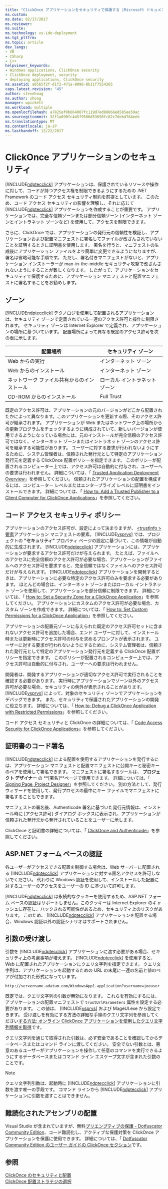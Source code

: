 ```yaml
---
title: "ClickOnce アプリケーションをセキュリティで保護する |Microsoft ドキュメント"
ms.custom: 
ms.date: 02/17/2017
ms.reviewer: 
ms.suite: 
ms.technology: vs-ide-deployment
ms.tgt_pltfrm: 
ms.topic: article
dev_langs:
- VB
- CSharp
- C++
helpviewer_keywords:
- Windows applications, ClickOnce security
- ClickOnce deployment, security
- deploying applications, ClickOnce security
ms.assetid: a05b5f2f-d1f2-471a-8096-8b11f7554265
caps.latest.revision: "45"
author: stevehoag
ms.author: shoag
manager: wpickett
ms.workload: multiple
ms.openlocfilehash: a7825ef0b664007fc119d7ed08066e8585ee59ac
ms.sourcegitcommit: 32f1a690fc445f9586d53698fc82c7debd784eeb
ms.translationtype: MT
ms.contentlocale: ja-JP
ms.lasthandoff: 12/22/2017
---
```

# <a name="securing-clickonce-applications"></a>ClickOnce アプリケーションのセキュリティ
[!INCLUDE[ndptecclick](../deployment/includes/ndptecclick_md.md)] アプリケーションは、保護されているリソースや操作に対して、コードが持つアクセス権を制限できるようにするための .NET Framework のコード アクセス セキュリティ制約を前提としています。 このため、コード アクセス セキュリティの影響を理解し、それに応じて [!INCLUDE[ndptecclick](../deployment/includes/ndptecclick_md.md)] アプリケーションを作成することが重要です。 アプリケーションでは、完全な信頼ゾーンまたは部分信頼ゾーン (インターネット ゾーンとイントラネット ゾーンなど) を使用して、アクセスを制限できます。  
  
 さらに、ClickOnce では、アプリケーションの発行元の信頼性を検証し、アプリケーションおよび配置マニフェストに署名してファイルが改ざんされていないことを証明するときに証明書を使用します。 署名を行うと、マニフェストの生成後にアプリケーション ファイルをより簡単に変更できるようになりますが、署名は省略可能な手順です。 ただし、署名付きマニフェストがないと、アプリケーション インストーラーが man-in-the-middle セキュリティ攻撃で改ざんされないようにすることが難しくなります。 したがって、アプリケーションをセキュリティで保護するために、アプリケーション マニフェストと配置マニフェストに署名することをお勧めします。  
  
## <a name="zones"></a>ゾーン  
 [!INCLUDE[ndptecclick](../deployment/includes/ndptecclick_md.md)] テクノロジを使用して配置されるアプリケーションは、セキュリティ ゾーンで定義されている一連のアクセス許可と操作に制限されます。 セキュリティ ゾーンは Internet Explorer で定義され、アプリケーションの場所に基づいています。 配置場所によって異なる既定のアクセス許可を次の表に示します。  
  
|配置場所|セキュリティ ゾーン|  
|-------------------------|-------------------|  
|Web からの実行|インターネット ゾーン|  
|Web からのインストール|インターネット ゾーン|  
|ネットワーク ファイル共有からのインストール|ローカル イントラネット ゾーン|  
|CD-ROM からのインストール|Full Trust|  
  
 既定のアクセス許可は、アプリケーションの元のバージョンがどこから配置されたかによって異なります。このアプリケーションを更新する際、そのアクセス許可が継承されます。 アプリケーションが Web またはネットワーク上の場所からの更新プログラムをチェックするように構成されていて、新しいバージョンが使用できるようになっている場合には、元のインストールが完全信頼のアクセス許可ではなく、インターネット ゾーンまたはイントラネット ゾーンのアクセス許可を継承する可能性があります。 ユーザーに対する要求が行われないようにするために、システム管理者は、信頼された発行元として特定のアプリケーション発行元を定義する ClickOnce 配置ポリシーを指定できます。 このポリシーが配置されるコンピューター上では、アクセス許可は自動的に付与され、ユーザーへの要求は行われません。 詳細については、「 [Trusted Application Deployment Overview](../deployment/trusted-application-deployment-overview.md)」を参照してください。 信頼されたアプリケーションの配置を構成するには、コンピューター レベルまたはエンタープライズ レベルに証明書をインストールできます。 詳細については、「 [How to: Add a Trusted Publisher to a Client Computer for ClickOnce Applications](../deployment/how-to-add-a-trusted-publisher-to-a-client-computer-for-clickonce-applications.md)」を参照してください。  
  
## <a name="code-access-security-policies"></a>コード アクセス セキュリティ ポリシー  
 アプリケーションのアクセス許可が、設定によって決まりますが、 [ \<trustInfo > 要素](../deployment/trustinfo-element-clickonce-application.md)アプリケーション マニフェストの要素。 [!INCLUDE[vsprvs](../code-quality/includes/vsprvs_md.md)] では、プロジェクトの **"セキュリティ"** プロパティ ページの設定に基づいて、この情報が自動的に生成されます。 [!INCLUDE[ndptecclick](../deployment/includes/ndptecclick_md.md)] アプリケーションには、アプリケーションが要求するアクセス許可だけが与えられます。 たとえば、ファイルへのアクセスに完全信頼のアクセス許可が必要な場合、アプリケーションがファイルへのアクセス許可を要求すると、完全信頼ではなくファイルへのアクセス許可だけが与えられます。 [!INCLUDE[ndptecclick](../deployment/includes/ndptecclick_md.md)] アプリケーションを開発するときは、アプリケーションに必要な特定のアクセス許可のみを要求する必要があります。 ほとんどの場合は、インターネット ゾーンまたはローカル イントラネット ゾーンを使用して、アプリケーションを部分信頼に制限できます。 詳細については、「 [How to: Set a Security Zone for a ClickOnce Application](../deployment/how-to-set-a-security-zone-for-a-clickonce-application.md)」を参照してください。 アプリケーションにカスタムのアクセス許可が必要な場合、カスタム ゾーンを作成できます。 詳細については、「 [How to: Set Custom Permissions for a ClickOnce Application](../deployment/how-to-set-custom-permissions-for-a-clickonce-application.md)」を参照してください。  
  
 アプリケーションの配置元ゾーンに与えられた既定のアクセス許可セットに含まれないアクセス許可を追加した場合、エンド ユーザーに対して、インストール時または更新時にアクセス許可の付与を求めるプロンプトが表示されます。 ユーザーに対する要求が行われないようにするために、システム管理者は、信頼された発行元として特定のアプリケーション発行元を定義する ClickOnce 配置ポリシーを指定できます。 このポリシーが配置されるコンピューター上では、アクセス許可は自動的に付与され、ユーザーへの要求は行われません。  
  
 開発者は、開発するアプリケーションが適切なアクセス許可で実行されることを確認する必要があります。 実行時にアプリケーションでゾーン以外のアクセス許可が必要な場合、セキュリティの例外が表示されることがあります。 [!INCLUDE[vsprvs](../code-quality/includes/vsprvs_md.md)] によって、対象のセキュリティ ゾーンでアプリケーションをデバッグできます。 また、セキュリティで保護されたアプリケーションの開発に役立ちます。 詳細については、「 [How to: Debug a ClickOnce Application with Restricted Permissions](../deployment/how-to-debug-a-clickonce-application-with-restricted-permissions.md)」を参照してください。  
  
 コード アクセス セキュリティと ClickOnce の詳細については、「 [Code Access Security for ClickOnce Applications](../deployment/code-access-security-for-clickonce-applications.md)」を参照してください。  
  
## <a name="code-signing-certificates"></a>証明書のコード署名  
 [!INCLUDE[ndptecclick](../deployment/includes/ndptecclick_md.md)] による配置を使用するアプリケーションを発行するには、アプリケーション マニフェストと配置マニフェストに公開キーと秘密キーのペアを使用して署名できます。 マニフェストに署名するツールは、 **プロジェクト デザイナー** の **[署名]**ページで使用できます。 詳細については、「 [Signing Page, Project Designer](../ide/reference/signing-page-project-designer.md)」を参照してください。 別の方法として、発行ウィザードを使用して、発行プロセスの最中にキー ファイルでマニフェストに署名することもできます。  
  
 マニフェストの署名後、Authenticode 署名に基づいた発行元情報は、インストール時に [アクセス許可] ダイアログ ボックスに表示され、アプリケーションが信頼された発行元から発行されていることをユーザーに示します。  
  
 ClickOnce と証明書の詳細については、「 [ClickOnce and Authenticode](../deployment/clickonce-and-authenticode.md)」を参照してください。  
  
## <a name="aspnet-form-based-authentication"></a>ASP.NET フォーム ベースの認証  
 各ユーザーがアクセスできる配置を制御する場合は、Web サーバーに配置される [!INCLUDE[ndptecclick](../deployment/includes/ndptecclick_md.md)] アプリケーションに対する匿名アクセスを許可しないでください。 代わりに Windows 認証を使用して、インストールした配置に対するユーザーのアクセスをユーザーの ID に基づいて許可します。  
  
 [!INCLUDE[ndptecclick](../deployment/includes/ndptecclick_md.md)] は永続的なクッキーを使用するため、ASP.NET フォーム ベースの認証はサポートしません。このクッキーは Internet Explorer のキャッシュに存在し、ハックされる可能性があるため、セキュリティ上のリスクがあります。 このため、 [!INCLUDE[ndptecclick](../deployment/includes/ndptecclick_md.md)] アプリケーションを配置する場合、Windows 認証以外の認証シナリオはサポートされません。  
  
## <a name="passing-arguments"></a>引数の受け渡し  
 引数を [!INCLUDE[ndptecclick](../deployment/includes/ndptecclick_md.md)] アプリケーションに渡す必要がある場合、セキュリティ上の考慮事項が増えます。 [!INCLUDE[ndptecclick](../deployment/includes/ndptecclick_md.md)] を使用すると、Web に配置されたアプリケーションにクエリ文字列を指定できます。 クエリ文字列は、アプリケーションを起動するための URL の末尾に一連の名前と値のペアが付加された形式になっています。  
  
 `http://servername.adatum.com/WindowsApp1.application?username=joeuser`  
  
 既定では、クエリ文字列の引数が無効になります。 これらを有効にするには、アプリケーションの配置マニフェストで `trustUrlParameters` 属性を設定する必要があります。 この値は、 [!INCLUDE[vsprvs](../code-quality/includes/vsprvs_md.md)] および MageUI.exe から設定できます。 受け渡しを有効にする方法の詳細な手順のクエリ文字列を参照してください[する方法: オンライン ClickOnce アプリケーションを使用したクエリ文字列情報を取得](../deployment/how-to-retrieve-query-string-information-in-an-online-clickonce-application.md)です。  
  
 クエリ文字列を通じて取得された引数は、必ず安全であることを確認してからデータベースまたはコマンド ラインに渡してください。 安全でない引数とは、悪意のあるユーザーがアプリケーションを操作して任意のコマンドを実行できるようにするデータベースまたはコマンド ライン エスケープ文字が含まれた引数のことです。  
  
> [!NOTE]
>  クエリ文字列引数は、起動時に [!INCLUDE[ndptecclick](../deployment/includes/ndptecclick_md.md)] アプリケーションに引数を渡す唯一の手段です。 コマンド ラインから [!INCLUDE[ndptecclick](../deployment/includes/ndptecclick_md.md)] アプリケーションに引数を渡すことはできません。  
  
## <a name="deploying-obfuscated-assemblies"></a>難読化されたアセンブリの配置  
 Visual Studio が含まれていますが、無料[プリエンプティブの保護 - Dotfuscator Community Edition](../ide/dotfuscator/index.md)、コード難読化し、アクティブな保護対策を ClickOnce アプリケーションを保護に使用できます。  詳細については、「 [Dotfuscator Community Edition のユーザー ガイドの ClickOnce セクション](https://www.preemptive.com/dotfuscator/ce/docs/help/5.27/advanced_clickonce.html)です。

## <a name="see-also"></a>参照  
 [ClickOnce のセキュリティと配置](../deployment/clickonce-security-and-deployment.md)   
 [ClickOnce 配置ストラテジの選択](../deployment/choosing-a-clickonce-deployment-strategy.md)